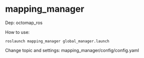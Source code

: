 # mapping_manager

Dep: octomap_ros

How to use:

```roslaunch mapping_manager global_manager.launch```

Change topic and settings: mapping_manager/config/config.yaml

